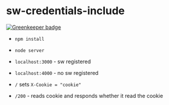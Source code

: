 # sw-credentials-include

[![Greenkeeper badge](https://badges.greenkeeper.io/boopathi/sw-credentials-include.svg)](https://greenkeeper.io/)

+ `npm install`
+ `node server`
+ `localhost:3000` - sw registered
+ `localhost:4000` - no sw registered

+ `/` sets `X-Cookie = "cookie"`
+ `/200` - reads cookie and responds whether it read the cookie
